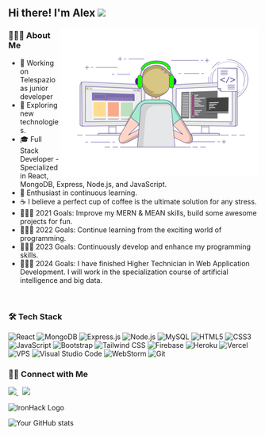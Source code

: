 <h2> Hi there! I'm Alex <img src="https://github.com/souvikguria98/Hi.gif" width="25"></h2>

<img align="right" src="https://raw.githubusercontent.com/devSouvik/devSouvik/master/gif3.gif" width="400" alt="Coding GIF">

<h3> 👨🏻‍💻 About Me </h3>

- 🔭 Working on Telespazio as junior developer
- 🤔 Exploring new technologies.
- 🎓 Full Stack Developer - Specialized in React, MongoDB, Express, Node.js, and JavaScript.
- 🌱 Enthusiast in continuous learning.
- ☕ I believe a perfect cup of coffee is the ultimate solution for any stress.
- 👨🏽‍💻 2021 Goals: Improve my MERN & MEAN skills, build some awesome projects for fun.
- 👨🏽‍💻 2022 Goals: Continue learning from the exciting world of programming.
- 👨🏽‍💻 2023 Goals: Continuously develop and enhance my programming skills.
- 👨🏽‍💻 2024 Goals:  I have finished Higher Technician in Web Application Development. I will work in the specialization course of artificial intelligence and big data.

<br clear="right"/>

<h3>🛠 Tech Stack</h3>

![React](https://img.shields.io/badge/-React-black?style=flat-square&logo=react)
![MongoDB](https://img.shields.io/badge/-MongoDB-black?style=flat-square&logo=mongodb)
![Express.js](https://img.shields.io/badge/-Express.js-black?style=flat-square&logo=express)
![Node.js](https://img.shields.io/badge/-Node.js-black?style=flat-square&logo=node.js)
![MySQL](https://img.shields.io/badge/-MySQL-black?style=flat-square&logo=mysql)
![HTML5](https://img.shields.io/badge/-HTML5-black?style=flat-square&logo=html5)
![CSS3](https://img.shields.io/badge/-CSS3-black?style=flat-square&logo=css3)
![JavaScript](https://img.shields.io/badge/-JavaScript-black?style=flat-square&logo=javascript)
![Bootstrap](https://img.shields.io/badge/-Bootstrap-black?style=flat-square&logo=bootstrap)
![Tailwind CSS](https://img.shields.io/badge/-Tailwind_CSS-black?style=flat-square&logo=tailwind-css)
![Firebase](https://img.shields.io/badge/-Firebase-black?style=flat-square&logo=firebase)
![Heroku](https://img.shields.io/badge/-Heroku-black?style=flat-square&logo=heroku)
![Vercel](https://img.shields.io/badge/-Vercel-black?style=flat-square&logo=vercel)
![VPS](https://img.shields.io/badge/-VPS-black?style=flat-square&logo=DigitalOcean)
![Visual Studio Code](https://img.shields.io/badge/-Visual_Studio_Code-black?style=flat-square&logo=visual-studio-code)
![WebStorm](https://img.shields.io/badge/-WebStorm-black?style=flat-square&logo=webstorm)
![Git](https://img.shields.io/badge/-Git-black?style=flat-square&logo=git)


<h3> 🤝🏻 Connect with Me </h3>

<p>
  <a href="https://www.linkedin.com/in/alejandro-suarez-sarabia/" target="_blank" rel="noopener noreferrer">
    <img src="https://img.icons8.com/plasticine/100/000000/linkedin.png" width="50" />
  </a>
  &nbsp;
  <a href="mailto:ftvalex@hotmail.com">
    <img src="https://img.icons8.com/color/48/000000/microsoft-outlook-2019--v1.png" width="50" />
  </a>
</p>

<p align="left">
  <img src="https://gonzapico.com/wp-content/uploads/2021/08/1_69RcxrWXuk385lSxkIYYLA.png" width="100" alt="IronHack Logo" />
</p>

![Your GitHub stats](https://github-readme-stats.vercel.app/api?username=ftvalex01&show_icons=true)
  


